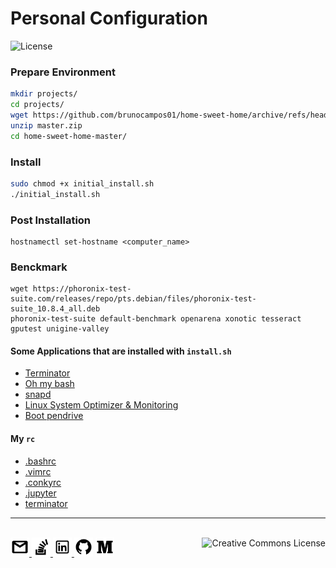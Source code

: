 # Personal Configuration
![License](https://img.shields.io/badge/Code%20License-MIT-blue.svg)

### Prepare Environment
```bash
mkdir projects/
cd projects/
wget https://github.com/brunocampos01/home-sweet-home/archive/refs/heads/master.zip
unzip master.zip
cd home-sweet-home-master/
```

### Install 
```bash
sudo chmod +x initial_install.sh
./initial_install.sh
```

### Post Installation
```
hostnamectl set-hostname <computer_name>
```

### Benckmark
```
wget https://phoronix-test-suite.com/releases/repo/pts.debian/files/phoronix-test-suite_10.8.4_all.deb
phoronix-test-suite default-benchmark openarena xonotic tesseract gputest unigine-valley
```


#### Some Applications that are installed with `install.sh`
- [Terminator](https://terminator-gtk3.readthedocs.io/en/latest/index.html)
- [Oh my bash](https://ohmybash.github.io/)
- [snapd](https://snapcraft.io)
- [Linux System Optimizer & Monitoring](https://oguzhaninan.github.io/Stacer-Web/)
- [Boot pendrive](https://www.balena.io/etcher/)

#### My `rc`
- [.bashrc](config/.bashrc)
- [.vimrc](config/.vimrc)
- [.conkyrc](config/.conkyrc)
- [.jupyter](config/jupyter_notebook_config.py)
- [terminator](config/)

---

<p  align="left">
    <br/>
	<a href="mailto:brunocampos01@gmail.com" target="_blank"><img src="https://github.com/brunocampos01/brunocampos01/blob/main/images/email.png" width="30">
	</a>
	<a href="https://stackoverflow.com/users/8329698/bruno-campos" target="_blank"><img src="https://github.com/brunocampos01/brunocampos01/blob/main/images/stackoverflow.png" width="30">
	</a>
	<a href="https://www.linkedin.com/in/brunocampos01" target="_blank"><img src="https://github.com/brunocampos01/brunocampos01/blob/main/images/linkedin.png" width="30">
	</a>
	<a href="https://github.com/brunocampos01" target="_blank"><img src="https://github.com/brunocampos01/brunocampos01/blob/main/images/github.png" width="30"></a>
	<a href="https://medium.com/@brunocampos01" target="_blank"><img src="https://github.com/brunocampos01/brunocampos01/blob/main/images/medium.png" width="30">
	</a>
    <a rel="license" href="http://creativecommons.org/licenses/by-sa/4.0/"><img alt="Creative Commons License" style="border-width:0" src="https://i.creativecommons.org/l/by-sa/4.0/88x31.png",  align="right" />
    </a>
    <br/>
</p>

